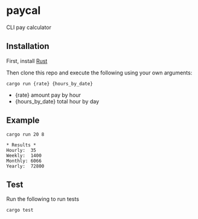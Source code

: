 # paycal
CLI pay calculator

## Installation 

First, install [Rust](https://www.rust-lang.org/tools/install)

Then clone this repo and execute the following using your own arguments:

`cargo run {rate} {hours_by_date}`

- {rate} amount pay by hour
- {hours_by_date} total hour by day

## Example

`cargo run 20 8`


```
* Results *
Hourly:  35
Weekly:  1400
Monthly: 6066
Yearly:  72800
```

## Test

Run the following to run tests

`cargo test`
